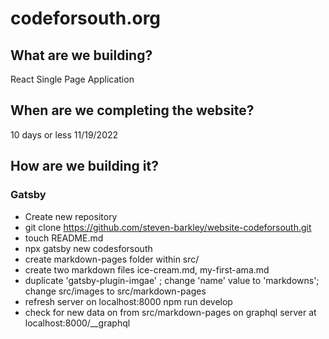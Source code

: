 # codeforsouth.org 

## What are we building?

React Single Page Application

## When are we completing the website?

10 days or less 11/19/2022

## How are we building it?

### Gatsby

 * Create new repository
 * git clone https://github.com/steven-barkley/website-codeforsouth.git
 * touch README.md
 * npx gatsby new codesforsouth
 * create markdown-pages folder within src/
 * create two markdown files ice-cream.md, my-first-ama.md
 * duplicate 'gatsby-plugin-imgae' ; change 'name' value to 'markdowns'; change src/images to src/markdown-pages
 * refresh server on localhost:8000 npm run develop
 * check for new data on from src/markdown-pages on graphql server at localhost:8000/__graphql

